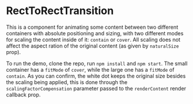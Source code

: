 # RectToRectTransition

This is a component for animating some content between two different containers with absolute positioning and sizing,
with two different modes for scaling the content inside of it: `contain` or `cover`. All scaling does not affect the
aspect ration of the original content (as given by `naturalSize` prop).

To run the demo, clone the repo, run `npm install` and `npm start`. The small container has a `fitMode` of `cover`,
while the large one has a `fitMode` of `contain`. As you can confirm, the white dot keeps the original size besides
the scaling being applied, this is done through the `scalingFactorCompensation` parameter passed to the `renderContent`
render callback prop.
